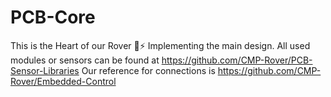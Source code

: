 # PCB-Core
This is the Heart of our Rover 💞⚡
Implementing the main design. All used modules or sensors can be found at https://github.com/CMP-Rover/PCB-Sensor-Libraries
Our reference for connections is https://github.com/CMP-Rover/Embedded-Control
